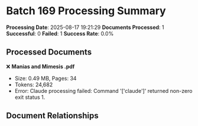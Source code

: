 # Batch 169 Processing Summary

**Processing Date**: 2025-08-17 19:21:29
**Documents Processed**: 1
**Successful**: 0
**Failed**: 1
**Success Rate**: 0.0%

## Processed Documents

❌ **Manias and Mimesis .pdf**
   - Size: 0.49 MB, Pages: 34
   - Tokens: 24,682
   - Error: Claude processing failed: Command '['claude']' returned non-zero exit status 1.

## Document Relationships

